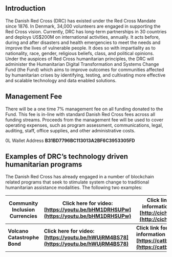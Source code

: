 ## Introduction

The Danish Red Cross (DRC) has existed under the Red Cross Mandate since 1876. In Denmark, 34,000 volunteers are engaged in supporting the Red Cross vision. Currently, DRC has long-term partnerships in 30 countries and deploys US$200M on international activities, annually. It acts before, during and after disasters and health emergencies to meet the needs and improve the lives of vulnerable people. It does so with impartiality as to nationality, race, gender, religious beliefs, class, and political opinions. Under the auspices of Red Cross humanitarian principles, the DRC will administer the Humanitarian Digital Transformation and Systems Change Fund (the Fund) which aims to improve outcomes for communities affected by humanitarian crises by identifying, testing, and cultivating more effective and scalable technology and data enabled solutions.

## Management Fee

There will be a one time 7% management fee on all funding donated to the Fund. This fee is in-line with standard Danish Red Cross fees across all funding streams. Proceeds from the management fee will be used to cover operating expenses, such as program assessment, communications, legal, auditing, staff, office supplies, and other administrative costs.

0L Wallet Address **B31BD7796BC113013A2BF6C3953305FD**

## Examples of DRC’s technology driven humanitarian programs

The Danish Red Cross has already engaged in a number of blockchain related programs that seek to stimulate system change to traditional humanitarian assistance modalities. The following two examples:

| **Community Inclusion Currencies** | **Click here for video: [https://youtu.be/bHM1DRHSUPw](https://youtu.be/bHM1DRHSUPw)** | **Click link for information site: [http://cichub.org](http://cichub.org)** |
| --- | --- | --- |
| **Volcano Catastrophe Bond** | **Click here for video: [https://youtu.be/hWUjRM4BS78](https://youtu.be/hWUjRM4BS78)** | **Click link for information site: [https://catbond.org](https://catbond.org)** |
